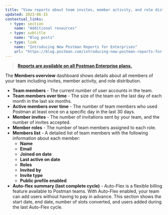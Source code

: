 ```yaml
---
title: "View reports about team invites, member activity, and role distribution"
updated: 2023-06-15
contextual_links:
  - type: section
    name: "Additional resources"
  - type: subtitle
    name: "Blog posts"
  - type: link
    name: "Introducing New Postman Reports for Enterprises"
    url: "https://blog.postman.com/introducing-new-postman-reports-for-enterprises/"
---
```


> [**Reports are available on all Postman Enterprise plans.**](https://www.postman.com/pricing)

The **Members overview** dashboard shows details about all members of your team including invites, member activity, and role distribution.

* **Team members** - The current number of user accounts in the team.
* **Team members over time** - The size of the team on the last day of each month in the last six months.
* **Active members over time** - The number of team members who used Postman at least once on a specific day in the last 30 days.
* **Member invites** - The number of invitations sent by your team, and the number of invites accepted.
* **Member roles** - The number of team members assigned to each role.
* **Members list** - A detailed list of team members with the following information about each member:
    * **Name**
    * **Email**
    * **Joined on date**
    * **Last active on date**
    * **Roles**
    * **Invited by**
    * **Invite type**
    * **Public profile enabled**
* **Auto-flex summary (last complete cycle)** - Auto-Flex is a flexible billing feature available to Postman teams. With Auto-Flex enabled, your team can add users without having to pay in advance. This section shows the start date, end date, number of slots converted, and users added during the last Auto-Flex cycle.
